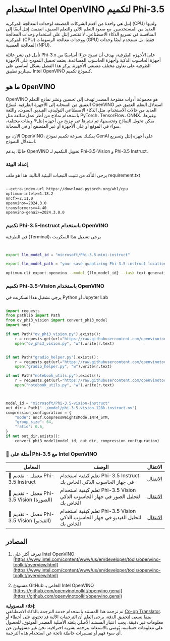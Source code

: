 <!--
CO_OP_TRANSLATOR_METADATA:
{
  "original_hash": "3139a6a82f357a9f90f1fe51c4caf65a",
  "translation_date": "2025-03-27T08:33:07+00:00",
  "source_file": "md\\01.Introduction\\04\\UsingIntelOpenVINOQuantifyingPhi.md",
  "language_code": "ar"
}
-->
# **استخدام Intel OpenVINO لتكميم Phi-3.5**

إنتل هي واحدة من أقدم الشركات المصنعة لوحدات المعالجة المركزية (CPU) ولديها العديد من المستخدمين. مع صعود التعلم الآلي والتعلم العميق، انضمت إنتل أيضًا إلى المنافسة في تسريع الذكاء الاصطناعي. لا تقتصر إنتل على استخدام وحدات المعالجة المركزية (CPU) ووحدات معالجة الرسومات (GPU) فقط، بل تستخدم أيضًا وحدات المعالجة العصبية (NPU).

نأمل في نشر عائلة Phi-3.x على الأجهزة الطرفية، بهدف أن تصبح جزءًا أساسيًا من أجهزة الحاسوب الذكية وأجهزة الحاسوب المساعدة. يعتمد تحميل النموذج على الأجهزة الطرفية على تعاون مختلف مصنعي الأجهزة. يركز هذا الفصل بشكل أساسي على سيناريو تطبيق Intel OpenVINO كنموذج تكميم.

## **ما هو OpenVINO**

OpenVINO هو مجموعة أدوات مفتوحة المصدر تهدف إلى تحسين ونشر نماذج التعلم العميق من السحابة إلى الأجهزة الطرفية. تُسرّع OpenVINO استدلال التعلم العميق عبر العديد من حالات الاستخدام، مثل الذكاء الاصطناعي التوليدي، الفيديو، الصوت، واللغة باستخدام نماذج من أطر عمل شائعة مثل PyTorch، TensorFlow، ONNX، وغيرها. يمكن تحويل النماذج وتحسينها، ثم نشرها عبر مزيج من أجهزة إنتل® وبيئات مختلفة، سواء في الموقع أو على الأجهزة أو عبر المتصفح أو في السحابة.

الآن، مع OpenVINO، يمكنك بسرعة تكميم نموذج GenAI على أجهزة إنتل وتسريع استدلال النموذج.

حاليًا، يدعم OpenVINO تحويل التكميم لـ Phi-3.5-Vision و Phi-3.5 Instruct.

### **إعداد البيئة**

يرجى التأكد من تثبيت التبعيات البيئية التالية، هذا هو ملف requirement.txt 

```txt

--extra-index-url https://download.pytorch.org/whl/cpu
optimum-intel>=1.18.2
nncf>=2.11.0
openvino>=2024.3.0
transformers>=4.40
openvino-genai>=2024.3.0.0

```

### **تكميم Phi-3.5-Instruct باستخدام OpenVINO**

في الطرفية (Terminal)، يرجى تشغيل هذا السكربت

```bash


export llm_model_id = "microsoft/Phi-3.5-mini-instruct"

export llm_model_path = "your save quantizing Phi-3.5-instruct location"

optimum-cli export openvino --model {llm_model_id} --task text-generation-with-past --weight-format int4 --group-size 128 --ratio 0.6  --sym  --trust-remote-code {llm_model_path}


```

### **تكميم Phi-3.5-Vision باستخدام OpenVINO**

يرجى تشغيل هذا السكربت في Python أو Jupyter Lab

```python

import requests
from pathlib import Path
from ov_phi3_vision import convert_phi3_model
import nncf

if not Path("ov_phi3_vision.py").exists():
    r = requests.get(url="https://raw.githubusercontent.com/openvinotoolkit/openvino_notebooks/latest/notebooks/phi-3-vision/ov_phi3_vision.py")
    open("ov_phi3_vision.py", "w").write(r.text)


if not Path("gradio_helper.py").exists():
    r = requests.get(url="https://raw.githubusercontent.com/openvinotoolkit/openvino_notebooks/latest/notebooks/phi-3-vision/gradio_helper.py")
    open("gradio_helper.py", "w").write(r.text)

if not Path("notebook_utils.py").exists():
    r = requests.get(url="https://raw.githubusercontent.com/openvinotoolkit/openvino_notebooks/latest/utils/notebook_utils.py")
    open("notebook_utils.py", "w").write(r.text)



model_id = "microsoft/Phi-3.5-vision-instruct"
out_dir = Path("../model/phi-3.5-vision-128k-instruct-ov")
compression_configuration = {
    "mode": nncf.CompressWeightsMode.INT4_SYM,
    "group_size": 64,
    "ratio": 0.6,
}
if not out_dir.exists():
    convert_phi3_model(model_id, out_dir, compression_configuration)

```

### **🤖 أمثلة على Phi-3.5 مع Intel OpenVINO**

| المعامل    | الوصف | الانتقال |
| -------- | ------- |  ------- |
| 🚀 معمل - تقديم Phi-3.5 Instruct  | تعلم كيفية استخدام Phi-3.5 Instruct في جهاز الحاسوب الذكي الخاص بك    |  [الانتقال](../../../../../code/09.UpdateSamples/Aug/intel-phi35-instruct-zh.ipynb)    |
| 🚀 معمل - تقديم Phi-3.5 Vision (الصورة) | تعلم كيفية استخدام Phi-3.5 Vision لتحليل الصور في جهاز الحاسوب الذكي الخاص بك      |  [الانتقال](../../../../../code/09.UpdateSamples/Aug/intel-phi35-vision-img.ipynb)    |
| 🚀 معمل - تقديم Phi-3.5 Vision (الفيديو)   | تعلم كيفية استخدام Phi-3.5 Vision لتحليل الفيديو في جهاز الحاسوب الذكي الخاص بك    |  [الانتقال](../../../../../code/09.UpdateSamples/Aug/intel-phi35-vision-video.ipynb)    |

## **المصادر**

1. تعرف أكثر على Intel OpenVINO [https://www.intel.com/content/www/us/en/developer/tools/openvino-toolkit/overview.html](https://www.intel.com/content/www/us/en/developer/tools/openvino-toolkit/overview.html)

2. مستودع GitHub الخاص بـ Intel OpenVINO [https://github.com/openvinotoolkit/openvino.genai](https://github.com/openvinotoolkit/openvino.genai)

**إخلاء المسؤولية**:  
تم ترجمة هذا المستند باستخدام خدمة الترجمة بالذكاء الاصطناعي [Co-op Translator](https://github.com/Azure/co-op-translator). بينما نسعى لتحقيق الدقة، يرجى العلم أن الترجمات الآلية قد تحتوي على أخطاء أو معلومات غير دقيقة. يجب اعتبار المستند الأصلي بلغته الأصلية المصدر الموثوق. للحصول على معلومات حساسة، يُوصى بالاستعانة بترجمة بشرية احترافية. نحن غير مسؤولين عن أي سوء فهم أو تفسيرات خاطئة ناتجة عن استخدام هذه الترجمة.
